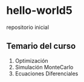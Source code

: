 # hello-world5
repositorio inicial

## Temario del curso

1. Optimización
2. Simulación MonteCarlo
3. Ecuaciones Diferenciales

